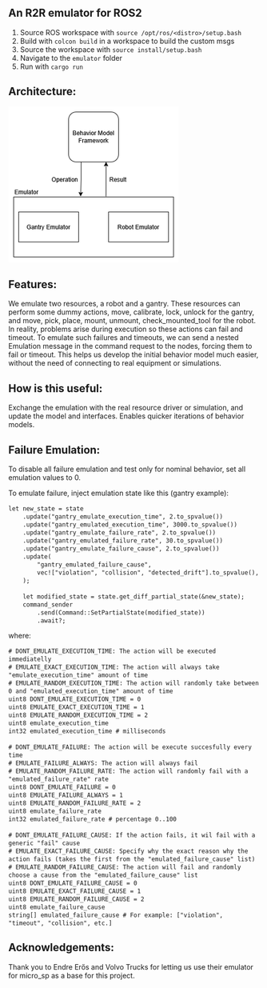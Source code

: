 ## An R2R emulator for ROS2

1. Source ROS workspace with `source /opt/ros/<distro>/setup.bash`
2. Build with `colcon build` in a workspace to build the custom msgs
3. Source the workspace with `source install/setup.bash`
4. Navigate to the `emulator` folder
5. Run with `cargo run`

## Architecture:
![](figures/architecture.png)

## Features:
We emulate two resources, a robot and a gantry. These resources can perform some dummy actions, move, calibrate, lock, unlock for the gantry, and move, pick, place, mount, unmount, check_mounted_tool for the robot. In reality, problems arise during execution so these actions can fail and timeout. To emulate such failures and timeouts, we can send a nested Emulation message in the command request to the nodes, forcing them to fail or timeout. This helps us develop the initial behavior model much easier, without the need of connecting to real equipment or simulations.  

## How is this useful:
Exchange the emulation with the real resource driver or simulation, and update the model and interfaces. Enables quicker iterations of behavior models.

## Failure Emulation:
To disable all failure emulation and test only for nominal behavior, set all emulation values to 0.

To emulate failure, inject emulation state like this (gantry example):
```
let new_state = state
    .update("gantry_emulate_execution_time", 2.to_spvalue())
    .update("gantry_emulated_execution_time", 3000.to_spvalue())
    .update("gantry_emulate_failure_rate", 2.to_spvalue())
    .update("gantry_emulated_failure_rate", 30.to_spvalue())
    .update("gantry_emulate_failure_cause", 2.to_spvalue())
    .update(
        "gantry_emulated_failure_cause",
        vec!["violation", "collision", "detected_drift"].to_spvalue(),
    );

    let modified_state = state.get_diff_partial_state(&new_state);
    command_sender
        .send(Command::SetPartialState(modified_state))
        .await?;
```
where:
```
# DONT_EMULATE_EXECUTION_TIME: The action will be executed immediatelly
# EMULATE_EXACT_EXECUTION_TIME: The action will always take "emulate_execution_time" amount of time
# EMULATE_RANDOM_EXECUTION_TIME: The action will randomly take between 0 and "emulated_execution_time" amount of time
uint8 DONT_EMULATE_EXECUTION_TIME = 0
uint8 EMULATE_EXACT_EXECUTION_TIME = 1
uint8 EMULATE_RANDOM_EXECUTION_TIME = 2
uint8 emulate_execution_time
int32 emulated_execution_time # milliseconds

# DONT_EMULATE_FAILURE: The action will be execute succesfully every time
# EMULATE_FAILURE_ALWAYS: The action will always fail
# EMULATE_RANDOM_FAILURE_RATE: The action will randomly fail with a "emulated_failure_rate" rate
uint8 DONT_EMULATE_FAILURE = 0
uint8 EMULATE_FAILURE_ALWAYS = 1
uint8 EMULATE_RANDOM_FAILURE_RATE = 2
uint8 emulate_failure_rate
int32 emulated_failure_rate # percentage 0..100

# DONT_EMULATE_FAILURE_CAUSE: If the action fails, it wil fail with a generic "fail" cause
# EMULATE_EXACT_FAILURE_CAUSE: Specify why the exact reason why the action fails (takes the first from the "emulated_failure_cause" list)
# EMULATE_RANDOM_FAILURE_CAUSE: The action will fail and randomly choose a cause from the "emulated_failure_cause" list
uint8 DONT_EMULATE_FAILURE_CAUSE = 0
uint8 EMULATE_EXACT_FAILURE_CAUSE = 1
uint8 EMULATE_RANDOM_FAILURE_CAUSE = 2
uint8 emulate_failure_cause
string[] emulated_failure_cause # For example: ["violation", "timeout", "collision", etc.]
```

## Acknowledgements:

Thank you to Endre Erős and Volvo Trucks for letting us use their emulator for micro_sp as a base for this project. 